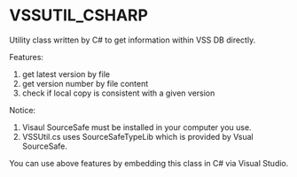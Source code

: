 VSSUTIL_CSHARP
==============

Utility class written by C# to get information within VSS DB directly.

Features: 
1. get latest version by file
2. get version number by file content
3. check if local copy is consistent with a given version

Notice:
1. Visaul SourceSafe must be installed in your computer you use.
2. VSSUtil.cs uses SourceSafeTypeLib which is provided by Vsual SourceSafe.

You can use above features by embedding this class in C# via Visual Studio.
